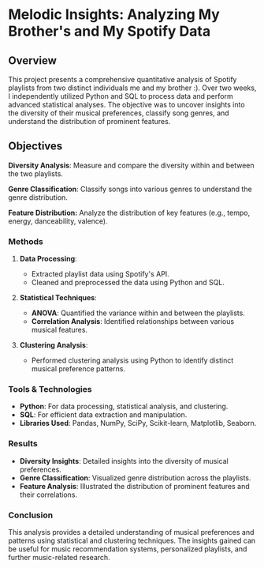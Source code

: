 # Melodic Insights: Analyzing My Brother's and My Spotify Data

## Overview
This project presents a comprehensive quantitative analysis of Spotify playlists from two distinct individuals me and my brother :). Over two weeks, I independently utilized Python and SQL to process data and perform advanced statistical analyses. The objective was to uncover insights into the diversity of their musical preferences, classify song genres, and understand the distribution of prominent features.

## Objectives
**Diversity Analysis**: Measure and compare the diversity within and between the two playlists.

**Genre Classification**: Classify songs into various genres to understand the genre distribution.

**Feature Distribution:** Analyze the distribution of key features (e.g., tempo, energy, danceability, valence).

### Methods

1. **Data Processing**:
   - Extracted playlist data using Spotify's API.
   - Cleaned and preprocessed the data using Python and SQL.

2. **Statistical Techniques**:
   - **ANOVA**: Quantified the variance within and between the playlists.
   - **Correlation Analysis**: Identified relationships between various musical features.

3. **Clustering Analysis**:
   - Performed clustering analysis using Python to identify distinct musical preference patterns.

### Tools & Technologies

- **Python**: For data processing, statistical analysis, and clustering.
- **SQL**: For efficient data extraction and manipulation.
- **Libraries Used**: Pandas, NumPy, SciPy, Scikit-learn, Matplotlib, Seaborn.

### Results

- **Diversity Insights**: Detailed insights into the diversity of musical preferences.
- **Genre Classification**: Visualized genre distribution across the playlists.
- **Feature Analysis**: Illustrated the distribution of prominent features and their correlations.

### Conclusion
This analysis provides a detailed understanding of musical preferences and patterns using statistical and clustering techniques. The insights gained can be useful for music recommendation systems, personalized playlists, and further music-related research.
